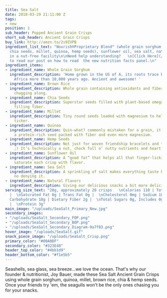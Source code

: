```yaml
---
title: Sea Salt
date: 2018-03-29 21:11:00 Z
tags:
- new
position: 1
sub_header: Popped Ancient Grain Crisps
short_sub_header: Ancient Grain Crisps
buy_link: http://amzn.to/2s9ZVPB
ingredient_list_text: "Nourish®Proprietary Blend™ (whole grain sorghum, brown rice,
  chia seeds, millet, quinoa, hemp seeds), sunflower oil, sea salt, natural flavors\n\nMade
  in a nut-free facility\n\nNeed help understanding?   \n[Click Here](/posts/decoding-the-nutrition-facts-panel)
  to read our post on how to read  the new nutrition facts panel.\n"
ingredient_items:
- ingredient_name: Whole Grain Sorghum
  ingredient_description: 'Home grown in the US of A, its roots trace back to northeastern
    Africa more than 10,000 years ago. Ancient and awesome! '
- ingredient_name: Brown Rice
  ingredient_description: Whole grain containing antioxidants and fiber to keep you
    chugging along.
- ingredient_name: Chia Seeds
  ingredient_description: Superstar seeds filled with plant-based omega-3 fats and
    filling fiber.
- ingredient_name: Millet
  ingredient_description: Tiny round seeds loaded with magnesium to help protect your
    ticker.
- ingredient_name: Quinoa
  ingredient_description: Quin-what? commonly mistaken for a grain, it’s actually
    a protein-rich seed packed with fiber and even more magnesium.
- ingredient_name: Hemp Seeds
  ingredient_description: Not just for woven friendship bracelets and that other thing
    ;) It’s technically a nut, chock full o’ nutty nutrients and heart healthy fats.
- ingredient_name: Sunflower Oil
  ingredient_description: A “good fat” that helps all that finger-licking seasoning
    saturate each crisp with flavor.
- ingredient_name: Sea Salt
  ingredient_description: A sprinkling of salt makes everything taste better, there’s
    no denying it.
- ingredient_name: Natural Flavors
  ingredient_description: Giving our delicious snacks a bit more delicious oomph.
serving_size_text: "28g, approximately 20 crisps   \nCalories 110 | Total Fat 3.5g
  |  \nSaturated Fat 0g | Trans Fat 0g |  \nCholesterol 0mg | Sodium 180mg |  \nTotal
  Carbohydrate 18g | Dietary Fiber 2g |  \nTotal Sugars 0g, Includes 0g Added Sugars
  |  \nProtein 3g"
main_image: "/uploads/SeaSalt_Primary_New.jpg"
secondary_images:
- "/uploads/SeaSalt_Secondary_FOP.png"
- "/uploads/SeaSalt_Secondary_BOP.png"
- "/uploads/SeaSalt_Secondary_Diagram-9a7f03.png"
hover_image: "/uploads/SeaSalt.gif"
snack_piece_image: "/uploads/SeaSalt_Crisp.png"
primary_color: "#00A0DF"
secondary_color: "#323E48"
header_top_color: "#4bb1d9"
header_bottom_color: "#f1e5b5"
---
```


Seashells, sea glass, sea breeze...we love the ocean. That's why our founder & nutritionist, Joy Bauer, made these Sea Salt Ancient Grain Crisps using whole grain sorghum, quinoa, millet, brown rice, chia & hemp seeds. Once your friends try 'em, the seagulls won't be the only ones chasing you for your snacks.